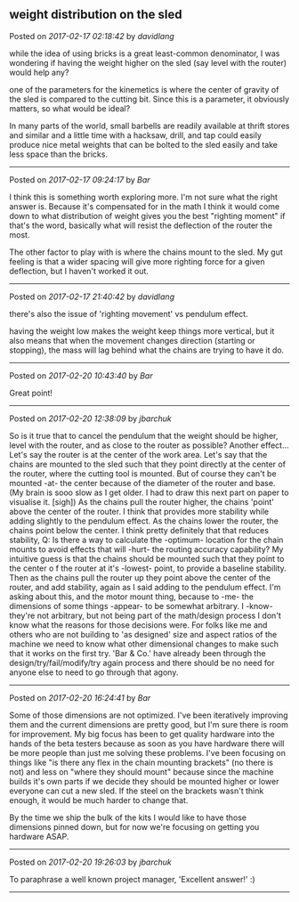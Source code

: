 ## weight distribution on the sled
Posted on *2017-02-17 02:18:42* by *davidlang*

while the idea of using bricks is a great least-common denominator, I was wondering if having the weight higher on the sled (say level with the router) would help any?

one of the parameters for the kinemetics is where the center of gravity of the sled is compared to the cutting bit. Since this is a parameter, it obviously matters, so what would be ideal?

In many parts of the world, small barbells are readily available at thrift stores and similar and a little time with a hacksaw, drill, and tap could easily produce nice metal weights that can be bolted to the sled easily and take less space than the bricks.

---

Posted on *2017-02-17 09:24:17* by *Bar*

I think this is something worth exploring more. I'm not sure what the right answer is. Because it's compensated for in the math I think it would come down to what distribution of weight gives you the best "righting moment" if that's the word, basically what will resist the deflection of the router the most. 

The other factor to play with is where the chains mount to the sled. My gut feeling is that a wider spacing will give more righting force for a given deflection, but I haven't worked it out.

---

Posted on *2017-02-17 21:40:42* by *davidlang*

there's also the issue of 'righting movement' vs pendulum effect.

having the weight low makes the weight keep things more vertical, but it also means that when the movement changes direction (starting or stopping), the mass will lag behind what the chains are trying to have it do.

---

Posted on *2017-02-20 10:43:40* by *Bar*

Great point!

---

Posted on *2017-02-20 12:38:09* by *jbarchuk*

So is it true that to cancel the pendulum that the weight should be higher, level with the router, and as close to the router as possible?
Another effect... Let's say the router is at the center of the work area. Let's say that the chains are mounted to the sled such that they point directly at the center of the router, where the cutting tool is mounted. But of course they can't be mounted -at- the center because of the diameter of the router and base.
(My brain is sooo slow as I get older. I had to draw this next part on paper to visualise it. [sigh])
As the chains pull the router higher, the chains 'point' above the center of the router. I think that provides more stability while adding slightly to the pendulum effect.
As the chains lower the router, the chains point below the center. I think pretty definitely that that reduces stability,
Q: Is there a way to calculate the -optimum- location for the chain mounts to avoid effects that will -hurt- the routing accuracy capability?
My intuitive guess is that the chains should be mounted such that they point to the center o f the router at it's -lowest- point, to provide a baseline stability. Then as the chains pull the router up they point above the center of the router, and add stability, again as I said adding to the pendulum effect.
I'm asking about this, and the motor mount thing, because to -me- the dimensions of some things -appear- to be somewhat arbitrary. I -know- they're not arbitrary, but not being part of the math/design process I don't know what the reasons for those decisions were. For folks like me and others who are not building to 'as designed' size and aspect ratios of the machine we need to know what other dimensional changes to make such that it works on the first try. 'Bar & Co.' have already been through the design/try/fail/modify/try again process and there should be no need for anyone else to need to go through that agony.

---

Posted on *2017-02-20 16:24:41* by *Bar*

Some of those dimensions are not optimized. I've been iteratively improving them and the current dimensions are pretty good, but I'm sure there is room for improvement. My big focus has been to get quality hardware into the hands of the beta testers because as soon as you have hardware there will be more people than just me solving these problems. I've been focusing on things like "is there any flex in the chain mounting brackets" (no there is not) and less on "where they should mount" because since the machine builds it's own parts if we decide they should be mounted higher or lower everyone can cut a new sled. If the steel on the brackets wasn't think enough, it would be much harder to change that.

By the time we ship the bulk of the kits I would like to have those dimensions pinned down, but for now we're focusing on getting you hardware ASAP.

---

Posted on *2017-02-20 19:26:03* by *jbarchuk*

To paraphrase a well known project manager, 'Excellent answer!' :)

---

